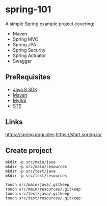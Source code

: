 # spring-101

A simple Spring example project covering:

- Maven
- Spring MVC
- Spring JPA
- Spring Security
- Spring Actuator
- Swagger

## PreRequisites

- [Java 8 SDK](http://www.oracle.com/technetwork/java/javase/downloads/jdk8-downloads-2133151.html)
- [Maven](http://maven.apache.org/download.cgi)
- [MySql](https://dev.mysql.com/downloads/mysql/)
- [STS](https://spring.io/tools)

## Links

https://spring.io/guides
https://start.spring.io/

## Create project

```
mkdir -p src/main/java
mkdir -p src/main/resources
mkdir -p src/test/java
mkdir -p src/test/resources

touch src/main/java/.gitkeep
touch src/main/resources/.gitkeep
touch src/test/java/.gitkeep
touch src/test/resources/.gitkeep

```
